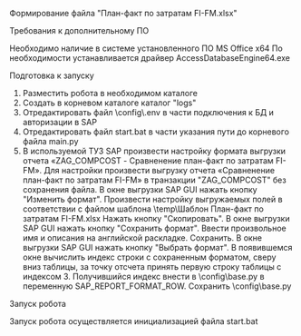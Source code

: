 Формирование файла "План-факт по затратам FI-FM.xlsx"

Требования к дополнительному ПО

Необходимо наличие в системе установленного ПО MS Office x64
По необходимости устанавливается драйвер AccessDatabaseEngine64.exe

Подготовка к запуску

1. Разместить робота в необходимом каталоге
2. Создать в корневом каталоге каталог "logs"
2. Отредактировать файл \config\\.env в части подключения к БД и авторизации в SAP
3. Отредактировать файл start.bat в части указания пути до корневого файла main.py
4. В используемой ТУЗ SAP произвести настройку формата выгрузки отчета «ZAG_COMPCOST - Сравненение план-факт по затратам FI-FM».
Для настройки произвести выгрузку отчета «Сравненение план-факт по затратам FI-FM» в транзакции "ZAG_COMPCOST" без сохранения файла.
В окне выгрузки SAP GUI нажать кнопку "Изменить формат".
Произвести настройку выгружаемых полей в соответствии с файлом шаблона \temp\Шаблон План-факт по затратам FI-FM.xlsx
Нажать кнопку "Скопировать".
В окне выгрузки SAP GUI нажать кнопку "Сохранить формат".
Ввести произвольное имя и описания на английской раскладке. Сохранить.
В окне выгрузки SAP GUI нажать кнопку "Выбрать формат".
В появившемся окне вычислить индекс строки с сохраненным форматом, сверу вниз таблицы, за точку отсчета принять первую строку таблицы с индексом 3.
Получившийся индекс внести в \config\base.py в переменную SAP_REPORT_FORMAT_ROW. Сохранить \config\base.py

Запуск робота

Запуск робота осуществляется инициализацией файла start.bat